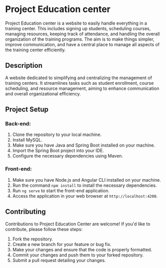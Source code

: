 # Project Education center

Project Education center is a website to easily handle everything in a training center. This includes signing up students, scheduling courses, managing resources, keeping track of attendance, and handling the overall organization of the training programs. The aim is to make things simpler, improve communication, and have a central place to manage all aspects of the training center efficiently.

## Description

A website dedicated to simplifying and centralizing the management of training centers. It streamlines tasks such as student enrollment, course scheduling, and resource management, aiming to enhance communication and overall organizational efficiency.

## Project Setup

### Back-end:

1. Clone the repository to your local machine.
2. Install MySQL.
3. Make sure you have Java and Spring Boot installed on your machine.
4. Import the Spring Boot project into your IDE.
5. Configure the necessary dependencies using Maven.

### Front-end:

1. Make sure you have Node.js and Angular CLI installed on your machine.
2. Run the command `npm install` to install the necessary dependencies.
3. Run `ng serve` to start the front-end application.
4. Access the application in your web browser at `http://localhost:4200`.

## Contributing

Contributions to Project Education Center are welcome! If you'd like to contribute, please follow these steps:

1. Fork the repository.
2. Create a new branch for your feature or bug fix.
3. Make your changes and ensure that the code is properly formatted.
4. Commit your changes and push them to your forked repository.
5. Submit a pull request detailing your changes.

